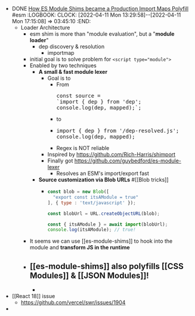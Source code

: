 - DONE [How ES Module Shims became a Production Import Maps Polyfill](https://guybedford.com/es-module-shims-production-import-maps) #esm
  :LOGBOOK:
  CLOCK: [2022-04-11 Mon 13:29:58]--[2022-04-11 Mon 17:15:08] =>  03:45:10
  :END:
	- Loader Architecture
		- esm shim is more than "module evaluation", but a "**module loader**"
			- dep discovery & resolution
				- importmap
		- initial goal is to solve problem for `<script type="module">`
		- Enabled by two techniques
			- **A small & fast module lexer**
				- Goal is to
					- From
					  <pre>const source = 
					  `import { dep } from 'dep';
					  console.log(dep, mapped);`;</pre>
					- to
					- <pre>import { dep } from '/dep-resolved.js';
					  console.log(dep, mapped);</pre>
					- Regex is NOT reliable
				- Inspired by https://github.com/Rich-Harris/shimport
				- Finally got https://github.com/guybedford/es-module-lexer
					- Resolves an ESM's import/export fast
			- **Source customization via Blob URLs** #[[Blob tricks]]
				- ```js
				  const blob = new Blob([
				    "export const itsAModule = true"
				  ], { type : 'text/javascript' });
				  
				  const blobUrl = URL.createObjectURL(blob);
				  
				  const { itsAModule } = await import(blobUrl);
				  console.log(itsAModule); // true!
				  ```
		- It seems we can use [[es-module-shims]] to hook into the module and **transform JS in the runtime**
		- [[es-module-shims]] also polyfills [[CSS Modules]] & [[JSON Modules]]!
			-
			-
- [[React 18]] issue
	- https://github.com/vercel/swr/issues/1904
-